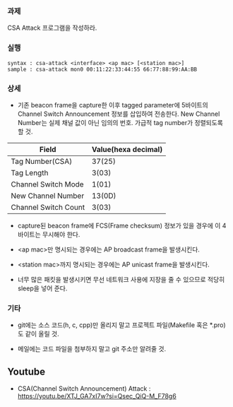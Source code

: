 ### 과제
CSA Attack 프로그램을 작성하라.

### 실행
```
syntax : csa-attack <interface> <ap mac> [<station mac>]
sample : csa-attack mon0 00:11:22:33:44:55 66:77:88:99:AA:BB
```

### 상세
* 기존 beacon frame을 capture한 이후 tagged parameter에 5바이트의 Channel Switch Announcement 정보를 삽입하여 전송한다. New Channel Number는 실제 채널 값이 아닌 임의의 번호. 가급적 tag number가 정렬되도록 할 것.

|Field|Value(hexa decimal)|
|---|---|
|Tag Number(CSA)|37(25)|
|Tag Length|3(03)|
|Channel Switch Mode|1(01)|
|New Channel Number|13(0D)|
|Channel Switch Count|3(03)|

* capture된 beacon frame에 FCS(Frame checksum) 정보가 있을 경우에 이 4바이트는 무시해야 한다.

* \<ap mac\>만 명시되는 경우에는 AP broadcast frame을 발생시킨다.

* \<station mac\>까지 명시되는 경우에는 AP unicast frame을 발생시킨다.

* 너무 많은 패킷을 발생시키면 무선 네트워크 사용에 지장을 줄 수 있으므로 적당히 sleep을 넣어 준다.

### 기타
* git에는 소스 코드(h, c, cpp)만 올리지 말고 프로젝트 파일(Makefile 혹은 *.pro)도 같이 올릴 것.

* 메일에는 코드 파일을 첨부하지 말고 git 주소만 알려줄 것.

## Youtube

* CSA(Channel Switch Announcement) Attack : https://youtu.be/XTJ_GA7xI7w?si=Qsec_QiQ-M_F78g6